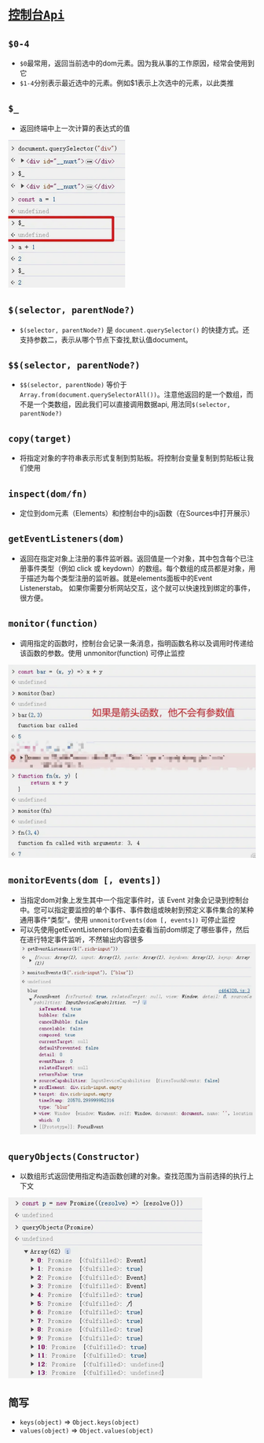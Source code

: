 # [`控制台Api`](<https://developer.chrome.com/docs/devtools?hl=zh-cn>)

## `$0-4`

* `$0`最常用，返回当前选中的dom元素。因为我从事的工作原因，经常会使用到它
* `$1-4`分别表示最近选中的元素。例如$1表示上次选中的元素，以此类推

## `$_`

* 返回终端中上一次计算的表达式的值

![](./__assets__/控制台Api-2024-06-13-15-41-17.png)

## `$(selector, parentNode?)`

* `$(selector, parentNode?)` 是 `document.querySelector()` 的快捷方式。还支持参数二，表示从哪个节点下查找,默认值document。

## `$$(selector, parentNode?)`

* `$$(selector, parentNode)` 等价于`Array.from(document.querySelectorAll())`。注意他返回的是一个数组，而不是一个类数组，因此我们可以直接调用数据api, 用法同`$(selector, parentNode?)`

## `copy(target)`

* 将指定对象的字符串表示形式复制到剪贴板。将控制台变量复制到剪贴板让我们使用

## `inspect(dom/fn)`

* 定位到dom元素（Elements）和控制台中的js函数（在Sources中打开展示）

## `getEventListeners(dom)`

* 返回在指定对象上注册的事件监听器。返回值是一个对象，其中包含每个已注册事件类型（例如 click 或 keydown）的数组。每个数组的成员都是对象，用于描述为每个类型注册的监听器。就是elements面板中的Event Listenerstab。 如果你需要分析网站交互，这个就可以快速找到绑定的事件，很方便。

## `monitor(function)`

* 调用指定的函数时，控制台会记录一条消息，指明函数名称以及调用时传递给该函数的参数。使用 unmonitor(function) 可停止监控

![](./__assets__/控制台Api-2024-06-13-16-04-04.png)

## `monitorEvents(dom [, events])`

* 当指定dom对象上发生其中一个指定事件时，该 Event 对象会记录到控制台中。您可以指定要监控的单个事件、事件数组或映射到预定义事件集合的某种通用事件“类型”。使用 `unmonitorEvents(dom [, events])` 可停止监控
* 可以先使用getEventListeners(dom)去查看当前dom绑定了哪些事件，然后在进行特定事件监听，不然输出内容很多
![](./__assets__/控制台Api-2024-06-13-16-21-48.png)

## `queryObjects(Constructor)`

* 以数组形式返回使用指定构造函数创建的对象。查找范围为当前选择的执行上下文

![](./__assets__/控制台Api-2024-06-13-16-25-10.png)

## 简写

* `keys(object)` => `Object.keys(object)`
* `values(object)` => `Object.values(object)`
